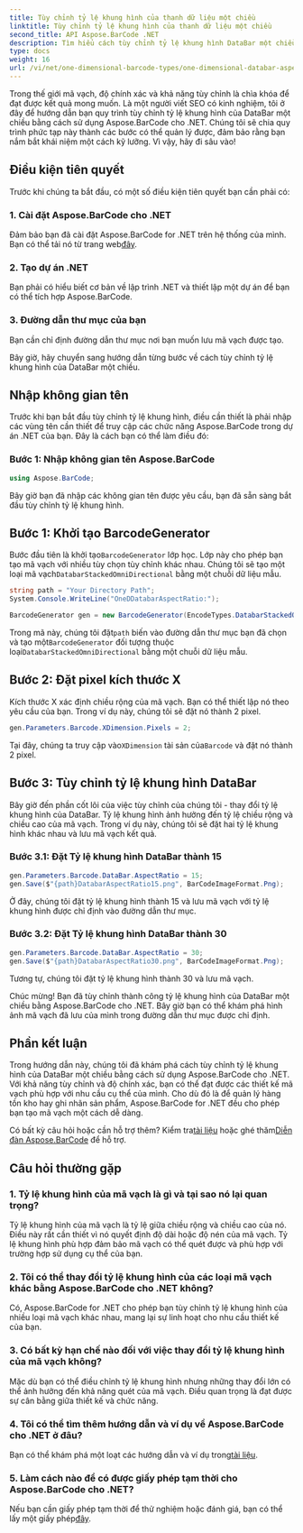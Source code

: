 ```yaml
---
title: Tùy chỉnh tỷ lệ khung hình của thanh dữ liệu một chiều
linktitle: Tùy chỉnh tỷ lệ khung hình của thanh dữ liệu một chiều
second_title: API Aspose.BarCode .NET
description: Tìm hiểu cách tùy chỉnh tỷ lệ khung hình DataBar một chiều trong .NET bằng Aspose.BarCode. Nâng cao độ chính xác và thiết kế mã vạch.
type: docs
weight: 16
url: /vi/net/one-dimensional-barcode-types/one-dimensional-databar-aspect-ratio-customization/
---
```


Trong thế giới mã vạch, độ chính xác và khả năng tùy chỉnh là chìa khóa để đạt được kết quả mong muốn. Là một người viết SEO có kinh nghiệm, tôi ở đây để hướng dẫn bạn quy trình tùy chỉnh tỷ lệ khung hình của DataBar một chiều bằng cách sử dụng Aspose.BarCode cho .NET. Chúng tôi sẽ chia quy trình phức tạp này thành các bước có thể quản lý được, đảm bảo rằng bạn nắm bắt khái niệm một cách kỹ lưỡng. Vì vậy, hãy đi sâu vào!

## Điều kiện tiên quyết

Trước khi chúng ta bắt đầu, có một số điều kiện tiên quyết bạn cần phải có:

### 1. Cài đặt Aspose.BarCode cho .NET

 Đảm bảo bạn đã cài đặt Aspose.BarCode for .NET trên hệ thống của mình. Bạn có thể tải nó từ trang web[đây](https://releases.aspose.com/barcode/net/).

### 2. Tạo dự án .NET

Bạn phải có hiểu biết cơ bản về lập trình .NET và thiết lập một dự án để bạn có thể tích hợp Aspose.BarCode.

### 3. Đường dẫn thư mục của bạn

Bạn cần chỉ định đường dẫn thư mục nơi bạn muốn lưu mã vạch được tạo.

Bây giờ, hãy chuyển sang hướng dẫn từng bước về cách tùy chỉnh tỷ lệ khung hình của DataBar một chiều.

## Nhập không gian tên

Trước khi bạn bắt đầu tùy chỉnh tỷ lệ khung hình, điều cần thiết là phải nhập các vùng tên cần thiết để truy cập các chức năng Aspose.BarCode trong dự án .NET của bạn. Đây là cách bạn có thể làm điều đó:

### Bước 1: Nhập không gian tên Aspose.BarCode

```csharp
using Aspose.BarCode;
```

Bây giờ bạn đã nhập các không gian tên được yêu cầu, bạn đã sẵn sàng bắt đầu tùy chỉnh tỷ lệ khung hình.

## Bước 1: Khởi tạo BarcodeGenerator

 Bước đầu tiên là khởi tạo`BarcodeGenerator` lớp học. Lớp này cho phép bạn tạo mã vạch với nhiều tùy chọn tùy chỉnh khác nhau. Chúng tôi sẽ tạo một loại mã vạch`DatabarStackedOmniDirectional` bằng một chuỗi dữ liệu mẫu.

```csharp
string path = "Your Directory Path";
System.Console.WriteLine("OneDDatabarAspectRatio:");

BarcodeGenerator gen = new BarcodeGenerator(EncodeTypes.DatabarStackedOmniDirectional, "(01)12345678901231");
```

 Trong mã này, chúng tôi đặt`path` biến vào đường dẫn thư mục bạn đã chọn và tạo một`BarcodeGenerator` đối tượng thuộc loại`DatabarStackedOmniDirectional` bằng một chuỗi dữ liệu mẫu.

## Bước 2: Đặt pixel kích thước X

Kích thước X xác định chiều rộng của mã vạch. Bạn có thể thiết lập nó theo yêu cầu của bạn. Trong ví dụ này, chúng tôi sẽ đặt nó thành 2 pixel.

```csharp
gen.Parameters.Barcode.XDimension.Pixels = 2;
```

 Tại đây, chúng ta truy cập vào`XDimension` tài sản của`Barcode` và đặt nó thành 2 pixel.

## Bước 3: Tùy chỉnh tỷ lệ khung hình DataBar

Bây giờ đến phần cốt lõi của việc tùy chỉnh của chúng tôi - thay đổi tỷ lệ khung hình của DataBar. Tỷ lệ khung hình ảnh hưởng đến tỷ lệ chiều rộng và chiều cao của mã vạch. Trong ví dụ này, chúng tôi sẽ đặt hai tỷ lệ khung hình khác nhau và lưu mã vạch kết quả.

### Bước 3.1: Đặt Tỷ lệ khung hình DataBar thành 15

```csharp
gen.Parameters.Barcode.DataBar.AspectRatio = 15;
gen.Save($"{path}DatabarAspectRatio15.png", BarCodeImageFormat.Png);
```

Ở đây, chúng tôi đặt tỷ lệ khung hình thành 15 và lưu mã vạch với tỷ lệ khung hình được chỉ định vào đường dẫn thư mục.

### Bước 3.2: Đặt Tỷ lệ khung hình DataBar thành 30

```csharp
gen.Parameters.Barcode.DataBar.AspectRatio = 30;
gen.Save($"{path}DatabarAspectRatio30.png", BarCodeImageFormat.Png);
```

Tương tự, chúng tôi đặt tỷ lệ khung hình thành 30 và lưu mã vạch.

Chúc mừng! Bạn đã tùy chỉnh thành công tỷ lệ khung hình của DataBar một chiều bằng Aspose.BarCode cho .NET. Bây giờ bạn có thể khám phá hình ảnh mã vạch đã lưu của mình trong đường dẫn thư mục được chỉ định.

## Phần kết luận

Trong hướng dẫn này, chúng tôi đã khám phá cách tùy chỉnh tỷ lệ khung hình của DataBar một chiều bằng cách sử dụng Aspose.BarCode cho .NET. Với khả năng tùy chỉnh và độ chính xác, bạn có thể đạt được các thiết kế mã vạch phù hợp với nhu cầu cụ thể của mình. Cho dù đó là để quản lý hàng tồn kho hay ghi nhãn sản phẩm, Aspose.BarCode for .NET đều cho phép bạn tạo mã vạch một cách dễ dàng.

 Có bất kỳ câu hỏi hoặc cần hỗ trợ thêm? Kiểm tra[tài liệu](https://reference.aspose.com/barcode/net/) hoặc ghé thăm[Diễn đàn Aspose.BarCode](https://forum.aspose.com/c/barcode/13) để hỗ trợ.

## Câu hỏi thường gặp

### 1. Tỷ lệ khung hình của mã vạch là gì và tại sao nó lại quan trọng?

Tỷ lệ khung hình của mã vạch là tỷ lệ giữa chiều rộng và chiều cao của nó. Điều này rất cần thiết vì nó quyết định độ dài hoặc độ nén của mã vạch. Tỷ lệ khung hình phù hợp đảm bảo mã vạch có thể quét được và phù hợp với trường hợp sử dụng cụ thể của bạn.

### 2. Tôi có thể thay đổi tỷ lệ khung hình của các loại mã vạch khác bằng Aspose.BarCode cho .NET không?

Có, Aspose.BarCode for .NET cho phép bạn tùy chỉnh tỷ lệ khung hình của nhiều loại mã vạch khác nhau, mang lại sự linh hoạt cho nhu cầu thiết kế của bạn.

### 3. Có bất kỳ hạn chế nào đối với việc thay đổi tỷ lệ khung hình của mã vạch không?

Mặc dù bạn có thể điều chỉnh tỷ lệ khung hình nhưng những thay đổi lớn có thể ảnh hưởng đến khả năng quét của mã vạch. Điều quan trọng là đạt được sự cân bằng giữa thiết kế và chức năng.

### 4. Tôi có thể tìm thêm hướng dẫn và ví dụ về Aspose.BarCode cho .NET ở đâu?

 Bạn có thể khám phá một loạt các hướng dẫn và ví dụ trong[tài liệu](https://reference.aspose.com/barcode/net/).

### 5. Làm cách nào để có được giấy phép tạm thời cho Aspose.BarCode cho .NET?

 Nếu bạn cần giấy phép tạm thời để thử nghiệm hoặc đánh giá, bạn có thể lấy một giấy phép[đây](https://purchase.aspose.com/temporary-license/).


